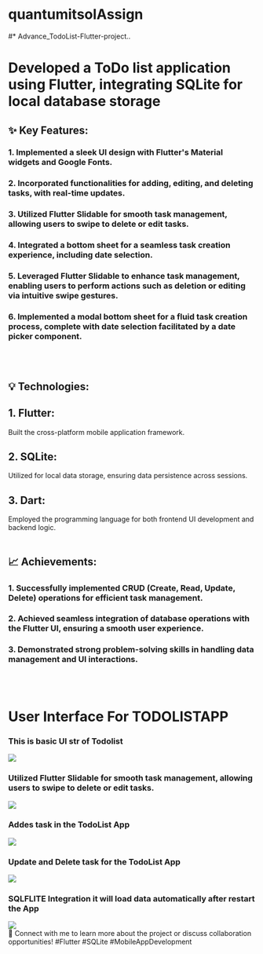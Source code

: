# quantumitsolAssign
#* Advance_TodoList-Flutter-project..
<h1> Developed a ToDo list application using Flutter, integrating SQLite for local database storage</h1>

<h2>✨ Key Features:</h2>

<h3>1. Implemented a sleek UI design with Flutter's Material widgets and Google Fonts.</h3>
<h3>2. Incorporated functionalities for adding, editing, and deleting tasks, with real-time updates.</h3>
<h3>3. Utilized Flutter Slidable for smooth task management, allowing users to swipe to delete or edit tasks. </h3>
<h3>4. Integrated a bottom sheet for a seamless task creation experience, including date selection.</h3>
<h3>5. Leveraged Flutter Slidable to enhance task management, enabling users to perform actions such as deletion or editing via intuitive swipe gestures. </h3>
<h3>6. Implemented a modal bottom sheet for a fluid task creation process, complete with date selection facilitated by a date picker component.</h3>


<br>
<br>
<h2>💡 Technologies:</h2>

<h3>
 <h2>1. Flutter:</h2> Built the cross-platform mobile application framework.</h3>
<h3><h2>2. SQLite:</h2> Utilized for local data storage, ensuring data persistence across sessions.</h3>
<h3><h2>3. Dart: </h2>Employed the programming language for both frontend UI development and backend logic.</h3>

<br>
<br>
<h2>📈 Achievements:</h2>

<h3>1. Successfully implemented CRUD (Create, Read, Update, Delete) operations for efficient task management.</h3>
<h3>2. Achieved seamless integration of database operations with the Flutter UI, ensuring a smooth user experience.</h3>
<h3>3. Demonstrated strong problem-solving skills in handling data management and UI interactions.</h3>

<br>
<br>
<h1>User Interface For TODOLISTAPP</h1>
<h3> This is basic UI str of Todolist</h3>
<img src="https://github.com/NinjaMohit/Advance_TodoList-Flutter-project/blob/main/img/img1.png?raw=true">
<br>
<h3>Utilized Flutter Slidable for smooth task management, allowing users to swipe to delete or edit tasks.</h3>
<img src="https://github.com/NinjaMohit/Advance_TodoList-Flutter-project/blob/main/img/img2.png?raw=true">
<br>
<h3>Addes task in the TodoList App</h3>
<img src="https://github.com/NinjaMohit/Advance_TodoList-Flutter-project/blob/main/img/img3.png?raw=true">
<br>
<h3>Update and Delete task for the TodoList App</h3>
<img src="https://github.com/NinjaMohit/Advance_TodoList-Flutter-project/blob/main/img/img4.png?raw=true">
<br>
<h3>SQLFLITE Integration it will load data automatically after restart the App</h3>
<img src="https://github.com/NinjaMohit/Advance_TodoList-Flutter-project/blob/main/img/img5.png?raw=true">
<br>
🔗 Connect with me to learn more about the project or discuss collaboration opportunities! #Flutter #SQLite #MobileAppDevelopment
